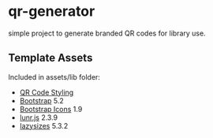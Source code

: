 # qr-generator

simple project to generate branded QR codes for library use. 

## Template Assets

Included in assets/lib folder:

- [QR Code Styling](https://github.com/kozakdenys/qr-code-styling)
- [Bootstrap](https://getbootstrap.com/docs/5.1/getting-started/introduction/) 5.2
- [Bootstrap Icons](https://icons.getbootstrap.com/) 1.9
- [lunr.js](https://lunrjs.com/) 2.3.9
- [lazysizes](https://github.com/aFarkas/lazysizes) 5.3.2
